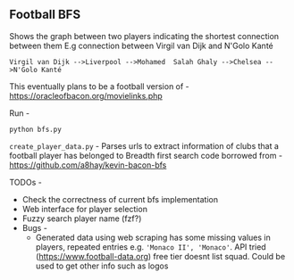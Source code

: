 ## Football BFS


Shows the graph between two players indicating the shortest connection between them 
E.g connection between Virgil van Dijk and N'Golo Kanté 

`Virgil van Dijk -->Liverpool -->Mohamed  Salah Ghaly -->Chelsea -->N'Golo Kanté`

This eventually plans to be a football version of - https://oracleofbacon.org/movielinks.php

Run -
```
python bfs.py
```

`create_player_data.py` - Parses urls to extract information of clubs that a football player has belonged to
Breadth first search code borrowed from - https://github.com/a8hay/kevin-bacon-bfs

TODOs -

* Check the correctness of current bfs implementation
* Web interface for player selection
* Fuzzy search player name (fzf?)
* Bugs -
  - Generated data using web scraping has some missing values in players, repeated entries e.g. `'Monaco II', 'Monaco'`.  API tried (https://www.football-data.org) free tier doesnt list squad. Could be used to get other info such as logos
